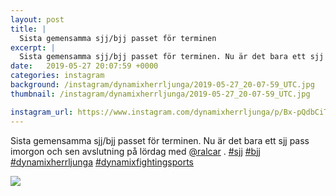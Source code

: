 ```yaml
---
layout: post
title: |
  Sista gemensamma sjj/bjj passet för terminen
excerpt: |
  Sista gemensamma sjj/bjj passet för terminen. Nu är det bara ett sjj pass imorgon och sen avslutning på lördag med @ralcar .    
date:   2019-05-27 20:07:59 +0000
categories: instagram
background: /instagram/dynamixherrljunga/2019-05-27_20-07-59_UTC.jpg
thumbnail: /instagram/dynamixherrljunga/2019-05-27_20-07-59_UTC.jpg

instagram_url: https://www.instagram.com/dynamixherrljunga/p/Bx-pQdbCiTS
---
```

Sista gemensamma sjj/bjj passet för terminen. Nu är det bara ett sjj pass imorgon och sen avslutning på lördag med [@ralcar](https://www.instagram.com/ralcar/) . [#sjj](https://www.instagram.com/explore/tags/sjj/) [#bjj](https://www.instagram.com/explore/tags/bjj/) [#dynamixherrljunga](https://www.instagram.com/explore/tags/dynamixherrljunga/) [#dynamixfightingsports](https://www.instagram.com/explore/tags/dynamixfightingsports/)



<img src='/www-dynamix-herrljunga/instagram/dynamixherrljunga/2019-05-27_20-07-59_UTC.jpg' class='img-fluid' />
